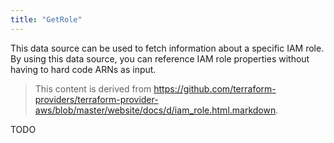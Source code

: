 ```yaml
---
title: "GetRole"
---
```


<!-- WARNING: this file was generated by the Pulumi Terraform Bridge (tfgen) Tool. -->
<!-- Do not edit by hand unless you're certain you know what you are doing! -->

<style>
  table td p { margin-top: 0; margin-bottom: 0; }
</style>

This data source can be used to fetch information about a specific
IAM role. By using this data source, you can reference IAM role
properties without having to hard code ARNs as input.

> This content is derived from https://github.com/terraform-providers/terraform-provider-aws/blob/master/website/docs/d/iam_role.html.markdown.


TODO

